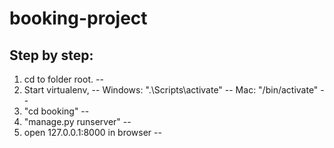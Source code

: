 # booking-project

Step by step:
--
1. cd to folder root.
--
2. Start virtualenv, 
--
  Windows: ".\Scripts\activate"
--
  Mac: "/bin/activate"
--
3. "cd booking"
--
4. "manage.py runserver"
--
5. open 127.0.0.1:8000 in browser
--
